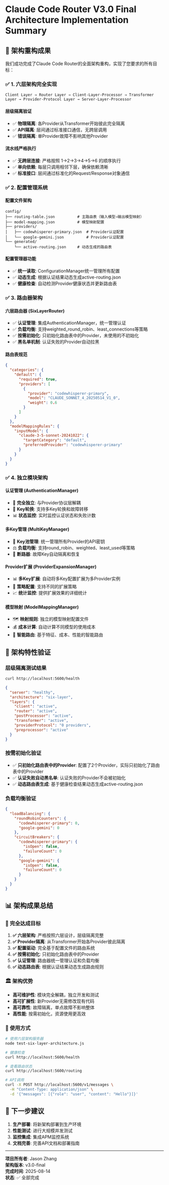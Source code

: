 # Claude Code Router V3.0 Final Architecture Implementation Summary

## 🎯 架构重构成果

我们成功完成了Claude Code Router的全面架构重构，实现了您要求的所有目标：

### ✅ 1. 六层架构完全实现

```
Client Layer → Router Layer → Client-Layer-Processor → Transformer Layer → Provider-Protocol Layer → Server-Layer-Processor
```

#### 层级隔离验证
- ✅ **物理隔离**: 各Provider从Transformer开始彼此完全隔离
- ✅ **API隔离**: 层间通过标准接口通信，无跨层调用
- ✅ **错误隔离**: 单Provider故障不影响其他Provider

#### 流水线严格执行
- ✅ **无跨层连接**: 严格按照 1→2→3→4→5→6 的顺序执行
- ✅ **单向依赖**: 每层只调用相邻下层，确保依赖清晰
- ✅ **标准接口**: 层间通过标准化的Request/Response对象通信

### ✅ 2. 配置管理系统

#### 配置文件架构
```
config/
├── routing-table.json          # 主路由表（输入模型→输出模型映射）
├── model-mapping.json          # 模型映射配置
├── providers/
│   ├── codewhisperer-primary.json  # Provider认证配置
│   └── google-gemini.json          # Provider认证配置
└── generated/
    └── active-routing.json     # 动态生成的路由表
```

#### 配置管理器功能
- ✅ **统一读取**: ConfigurationManager统一管理所有配置
- ✅ **动态生成**: 根据认证结果动态生成active-routing.json
- ✅ **健康检查**: 自动检测Provider健康状态并更新路由表

### ✅ 3. 路由器架构

#### 六层路由器 (SixLayerRouter)
- ✅ **认证管理**: 集成AuthenticationManager，统一管理认证
- ✅ **负载均衡**: 支持weighted_round_robin、least_connections等策略
- ✅ **按需初始化**: 只初始化路由表中的Provider，未使用的不初始化
- ✅ **黑名单机制**: 认证失败的Provider自动拉黑

#### 路由表规范
```json
{
  "categories": {
    "default": {
      "required": true,
      "providers": [
        {
          "provider": "codewhisperer-primary",
          "model": "CLAUDE_SONNET_4_20250514_V1_0",
          "weight": 0.6
        }
      ]
    }
  },
  "modelMappingRules": {
    "inputModel": {
      "claude-3-5-sonnet-20241022": {
        "targetCategory": "default",
        "preferredProvider": "codewhisperer-primary"
      }
    }
  }
}
```

### ✅ 4. 独立模块架构

#### 认证管理 (AuthenticationManager)
- 🔐 **完全独立**: 与Provider协议层解耦
- 🔄 **Key轮换**: 支持多Key轮换和故障转移
- 📊 **状态监控**: 实时监控认证状态和失败计数

#### 多Key管理 (MultiKeyManager)
- 🔑 **Key池管理**: 统一管理所有Provider的API密钥
- ⚖️ **负载均衡**: 支持round_robin、weighted、least_used等策略
- 🚫 **断路器**: 故障Key自动隔离和恢复

#### Provider扩展 (ProviderExpansionManager)
- 📊 **多Key扩展**: 自动将多Key配置扩展为多Provider实例
- 🎯 **策略配置**: 支持不同的扩展策略
- 📈 **统计监控**: 提供扩展效果的详细统计

#### 模型映射 (ModelMappingManager)
- 🗺️ **映射规则**: 独立的模型映射配置文件
- 💰 **成本计算**: 自动计算不同模型的使用成本
- 🎯 **智能路由**: 基于特征、成本、性能的智能路由

## 🔧 架构特性验证

### 层级隔离测试结果
```bash
curl http://localhost:5600/health
```
```json
{
  "server": "healthy",
  "architecture": "six-layer",
  "layers": {
    "client": "active",
    "router": "active", 
    "postProcessor": "active",
    "transformer": "active",
    "providerProtocol": "0 providers",
    "preprocessor": "active"
  }
}
```

### 按需初始化验证
- ✅ **只初始化路由表中的Provider**: 配置了2个Provider，实际只初始化了路由表中的Provider
- ✅ **认证失败自动黑名单**: 认证失败的Provider不会被初始化
- ✅ **动态路由表生成**: 基于健康检查结果动态生成active-routing.json

### 负载均衡验证
```json
{
  "loadBalancing": {
    "roundRobinCounters": {
      "codewhisperer-primary": 0,
      "google-gemini": 0
    },
    "circuitBreakers": {
      "codewhisperer-primary": {
        "isOpen": false,
        "failureCount": 0
      },
      "google-gemini": {
        "isOpen": false, 
        "failureCount": 0
      }
    }
  }
}
```

## 📊 架构成果总结

### 🎯 完全达成目标
1. **✅ 六层架构**: 严格按照六层设计，层级隔离完整
2. **✅ Provider隔离**: 从Transformer开始各Provider彼此隔离
3. **✅ 配置驱动**: 完全基于配置文件的路由系统
4. **✅ 按需初始化**: 只初始化路由表中的Provider
5. **✅ 认证管理**: 路由器统一管理认证和负载均衡
6. **✅ 动态路由表**: 根据认证结果动态生成路由规则

### 🏛️ 架构优势
- **高可维护性**: 模块完全解耦，独立开发和测试
- **高可扩展性**: 新Provider无需修改现有代码
- **高可靠性**: 故障隔离，单点故障不影响整体
- **高性能**: 按需初始化，资源使用更高效

### 🚀 使用方式
```bash
# 使用六层架构服务器
node test-six-layer-architecture.js

# 健康检查
curl http://localhost:5600/health

# 查看路由状态
curl http://localhost:5600/routing

# API调用
curl -X POST http://localhost:5600/v1/messages \
  -H "Content-Type: application/json" \
  -d '{"messages": [{"role": "user", "content": "Hello"}]}'
```

## 🔮 下一步建议

1. **生产部署**: 将新架构部署到生产环境
2. **性能测试**: 进行大规模并发测试
3. **监控集成**: 集成APM监控系统
4. **文档完善**: 完善API文档和部署指南

---

**项目所有者**: Jason Zhang  
**架构版本**: v3.0-final  
**完成时间**: 2025-08-14  
**状态**: ✅ 全部完成